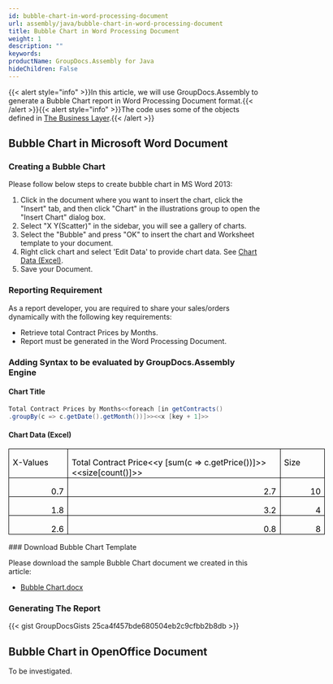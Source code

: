 ```yaml
---
id: bubble-chart-in-word-processing-document
url: assembly/java/bubble-chart-in-word-processing-document
title: Bubble Chart in Word Processing Document
weight: 1
description: ""
keywords: 
productName: GroupDocs.Assembly for Java
hideChildren: False
---
```

{{< alert style="info" >}}In this article, we will use GroupDocs.Assembly to generate a Bubble Chart report in Word Processing Document format.{{< /alert >}}{{< alert style="info" >}}The code uses some of the objects defined in [The Business Layer](https://docs.groupdocs.com/assembly/java/the-business-layer/).{{< /alert >}}

## Bubble Chart in Microsoft Word Document

### Creating a Bubble Chart

Please follow below steps to create bubble chart in MS Word 2013:

1.  Click in the document where you want to insert the chart, click the "Insert" tab, and then click "Chart" in the illustrations group to open the "Insert Chart" dialog box.
2.  Select "X Y(Scatter)" in the sidebar, you will see a gallery of charts.
3.  Select the "Bubble" and press "OK" to insert the chart and Worksheet template to your document.
4.  Right click chart and select 'Edit Data' to provide chart data. See [Chart Data (Excel)](https://docs.groupdocs.com/assembly/java/bubble-chart-in-word-processing-document/#adding-syntax-to-be-evaluated-by-groupdocsassembly-engine).
5.  Save your Document.

### Reporting Requirement

As a report developer, you are required to share your sales/orders dynamically with the following key requirements:

*   Retrieve total Contract Prices by Months.
*   Report must be generated in the Word Processing Document.

### Adding Syntax to be evaluated by GroupDocs.Assembly Engine

#### Chart Title

```java
Total Contract Prices by Months<<foreach [in getContracts()
.groupBy(c => c.getDate().getMonth())]>><<x [key + 1]>>
```

#### Chart Data (Excel)

<table class="MsoTableGrid" border="1" cellspacing="0" cellpadding="0" width="623" style="width: 467.5pt; border-collapse: collapse; border-top-color: initial; border-top-style: none; border-top-width: initial; border-right-color: initial; border-right-style: none; border-right-width: initial; border-bottom-color: initial; border-bottom-style: none; border-bottom-width: initial; border-left-color: initial; border-left-style: none; border-left-width: initial;"><tbody><tr><td width="108" valign="top" style="width: 80.75pt; border-top-color: windowtext; border-top-style: solid; border-top-width: 1pt; border-right-color: windowtext; border-right-style: solid; border-right-width: 1pt; border-bottom-color: windowtext; border-bottom-style: solid; border-bottom-width: 1pt; border-left-color: windowtext; border-left-style: solid; border-left-width: 1pt; padding-top: 0in; padding-right: 5.4pt; padding-bottom: 0in; padding-left: 5.4pt;"><p class="MsoNormal" style="margin-bottom: 0.0001pt; line-height: normal;"><span style="color: black;">X-Values</span></p></td><td width="438" valign="top" style="width: 328.5pt; border-top-color: windowtext; border-top-style: solid; border-top-width: 1pt; border-right-color: windowtext; border-right-style: solid; border-right-width: 1pt; border-bottom-color: windowtext; border-bottom-style: solid; border-bottom-width: 1pt; border-left-color: initial; border-left-style: none; border-left-width: initial; padding-top: 0in; padding-right: 5.4pt; padding-bottom: 0in; padding-left: 5.4pt;"><p class="MsoNormal" style="margin-bottom: 0.0001pt; line-height: normal;"><span style="color: black;">Total Contract Price&lt;&lt;y [sum(c =&gt; c.getPrice())]&gt;&gt;&lt;&lt;size[count()]&gt;&gt;</span></p></td><td width="78" valign="top" style="width: 58.25pt; border-top-color: windowtext; border-top-style: solid; border-top-width: 1pt; border-right-color: windowtext; border-right-style: solid; border-right-width: 1pt; border-bottom-color: windowtext; border-bottom-style: solid; border-bottom-width: 1pt; border-left-color: initial; border-left-style: none; border-left-width: initial; padding-top: 0in; padding-right: 5.4pt; padding-bottom: 0in; padding-left: 5.4pt;"><p class="MsoNormal" style="margin-bottom: 0.0001pt; line-height: normal;"><span style="color: black;">Size</span></p></td></tr><tr><td width="108" valign="top" style="width: 80.75pt; border-top-color: initial; border-top-style: none; border-top-width: initial; border-right-color: windowtext; border-right-style: solid; border-right-width: 1pt; border-bottom-color: windowtext; border-bottom-style: solid; border-bottom-width: 1pt; border-left-color: windowtext; border-left-style: solid; border-left-width: 1pt; padding-top: 0in; padding-right: 5.4pt; padding-bottom: 0in; padding-left: 5.4pt;"><p class="MsoNormal" align="right" style="margin-bottom: 0.0001pt; text-align: right; line-height: normal;"><span style="color: black;">0.7</span></p></td><td width="438" valign="top" style="width: 328.5pt; border-top-color: initial; border-top-style: none; border-top-width: initial; border-left-color: initial; border-left-style: none; border-left-width: initial; border-bottom-color: windowtext; border-bottom-style: solid; border-bottom-width: 1pt; border-right-color: windowtext; border-right-style: solid; border-right-width: 1pt; padding-top: 0in; padding-right: 5.4pt; padding-bottom: 0in; padding-left: 5.4pt;"><p class="MsoNormal" align="right" style="margin-bottom: 0.0001pt; text-align: right; line-height: normal;"><span style="color: black;">2.7</span></p></td><td width="78" valign="top" style="width: 58.25pt; border-top-color: initial; border-top-style: none; border-top-width: initial; border-left-color: initial; border-left-style: none; border-left-width: initial; border-bottom-color: windowtext; border-bottom-style: solid; border-bottom-width: 1pt; border-right-color: windowtext; border-right-style: solid; border-right-width: 1pt; padding-top: 0in; padding-right: 5.4pt; padding-bottom: 0in; padding-left: 5.4pt;"><p class="MsoNormal" align="right" style="margin-bottom: 0.0001pt; text-align: right; line-height: normal;"><span style="color: black;">10</span></p></td></tr><tr><td width="108" valign="top" style="width: 80.75pt; border-top-color: initial; border-top-style: none; border-top-width: initial; border-right-color: windowtext; border-right-style: solid; border-right-width: 1pt; border-bottom-color: windowtext; border-bottom-style: solid; border-bottom-width: 1pt; border-left-color: windowtext; border-left-style: solid; border-left-width: 1pt; padding-top: 0in; padding-right: 5.4pt; padding-bottom: 0in; padding-left: 5.4pt;"><p class="MsoNormal" align="right" style="margin-bottom: 0.0001pt; text-align: right; line-height: normal;"><span style="color: black;">1.8</span></p></td><td width="438" valign="top" style="width: 328.5pt; border-top-color: initial; border-top-style: none; border-top-width: initial; border-left-color: initial; border-left-style: none; border-left-width: initial; border-bottom-color: windowtext; border-bottom-style: solid; border-bottom-width: 1pt; border-right-color: windowtext; border-right-style: solid; border-right-width: 1pt; padding-top: 0in; padding-right: 5.4pt; padding-bottom: 0in; padding-left: 5.4pt;"><p class="MsoNormal" align="right" style="margin-bottom: 0.0001pt; text-align: right; line-height: normal;"><span style="color: black;">3.2</span></p></td><td width="78" valign="top" style="width: 58.25pt; border-top-color: initial; border-top-style: none; border-top-width: initial; border-left-color: initial; border-left-style: none; border-left-width: initial; border-bottom-color: windowtext; border-bottom-style: solid; border-bottom-width: 1pt; border-right-color: windowtext; border-right-style: solid; border-right-width: 1pt; padding-top: 0in; padding-right: 5.4pt; padding-bottom: 0in; padding-left: 5.4pt;"><p class="MsoNormal" align="right" style="margin-bottom: 0.0001pt; text-align: right; line-height: normal;"><span style="color: black;">4</span></p></td></tr><tr><td width="108" valign="top" style="width: 80.75pt; border-top-color: initial; border-top-style: none; border-top-width: initial; border-right-color: windowtext; border-right-style: solid; border-right-width: 1pt; border-bottom-color: windowtext; border-bottom-style: solid; border-bottom-width: 1pt; border-left-color: windowtext; border-left-style: solid; border-left-width: 1pt; padding-top: 0in; padding-right: 5.4pt; padding-bottom: 0in; padding-left: 5.4pt;"><p class="MsoNormal" align="right" style="margin-bottom: 0.0001pt; text-align: right; line-height: normal;"><span style="color: black;">2.6</span></p></td><td width="438" valign="top" style="width: 328.5pt; border-top-color: initial; border-top-style: none; border-top-width: initial; border-left-color: initial; border-left-style: none; border-left-width: initial; border-bottom-color: windowtext; border-bottom-style: solid; border-bottom-width: 1pt; border-right-color: windowtext; border-right-style: solid; border-right-width: 1pt; padding-top: 0in; padding-right: 5.4pt; padding-bottom: 0in; padding-left: 5.4pt;"><p class="MsoNormal" align="right" style="margin-bottom: 0.0001pt; text-align: right; line-height: normal;"><span style="color: black;">0.8</span></p></td><td width="78" valign="top" style="width: 58.25pt; border-top-color: initial; border-top-style: none; border-top-width: initial; border-left-color: initial; border-left-style: none; border-left-width: initial; border-bottom-color: windowtext; border-bottom-style: solid; border-bottom-width: 1pt; border-right-color: windowtext; border-right-style: solid; border-right-width: 1pt; padding-top: 0in; padding-right: 5.4pt; padding-bottom: 0in; padding-left: 5.4pt;"><p class="MsoNormal" align="right" style="margin-bottom: 0.0001pt; text-align: right; line-height: normal;"><span style="color: black;">8</span></p></td></tr></tbody></table>
### Download Bubble Chart Template

Please download the sample Bubble Chart document we created in this article:

*   [Bubble Chart.docx](https://github.com/groupdocs-assembly/GroupDocs.Assembly-for-Java/blob/master/Examples/GroupDocs.Assembly.Examples.Java/Data/Storage/Word%20Templates/Bubble%20Chart.docx?raw=true)

### Generating The Report

{{< gist GroupDocsGists 25ca4f457bde680504eb2c9cfbb2b8db >}}

## Bubble Chart in OpenOffice Document

To be investigated.

